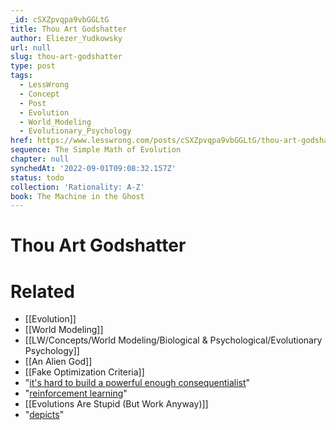 ```yaml
---
_id: cSXZpvqpa9vbGGLtG
title: Thou Art Godshatter
author: Eliezer_Yudkowsky
url: null
slug: thou-art-godshatter
type: post
tags:
  - LessWrong
  - Concept
  - Post
  - Evolution
  - World_Modeling
  - Evolutionary_Psychology
href: https://www.lesswrong.com/posts/cSXZpvqpa9vbGGLtG/thou-art-godshatter
sequence: The Simple Math of Evolution
chapter: null
synchedAt: '2022-09-01T09:08:32.157Z'
status: todo
collection: 'Rationality: A-Z'
book: The Machine in the Ghost
---
```


# Thou Art Godshatter


# Related

- [[Evolution]]
- [[World Modeling]]
- [[LW/Concepts/World Modeling/Biological & Psychological/Evolutionary Psychology]]
- [[An Alien God]]
- [[Fake Optimization Criteria]]
- "[it's hard to build a powerful enough consequentialist](https://www.lesswrong.com/lw/l2/protein_reinforcement_and_dna_consequentialism/)"
- "[reinforcement learning](https://www.lesswrong.com/lw/l2/protein_reinforcement_and_dna_consequentialism/)"
- [[Evolutions Are Stupid (But Work Anyway)]]
- "[depicts](https://www.lesswrong.com/lw/k9/the_logical_fallacy_of_generalization_from/)"